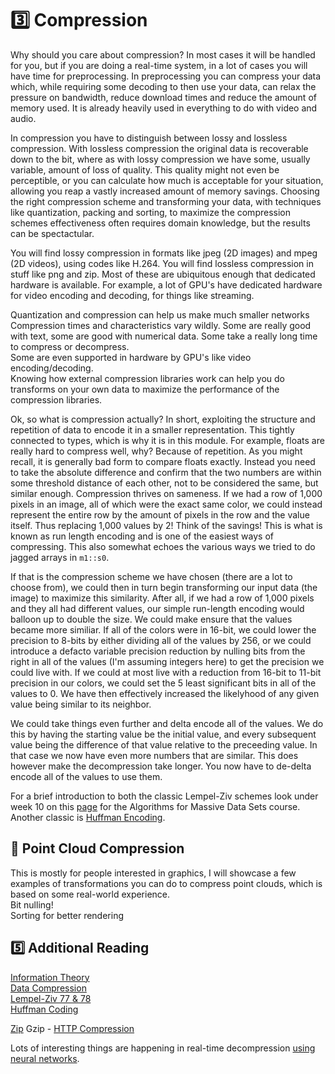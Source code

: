 # 3️⃣ Compression
Why should you care about compression? In most cases it will be handled for you, but if you are doing a real-time
system, in a lot of cases you will have time for preprocessing. In preprocessing you can compress your data which,
while requiring some decoding to then use your data, can relax the pressure on bandwidth, reduce download times
and reduce the amount of memory used. It is already heavily used in everything to do with video and audio.

In compression you have to distinguish between lossy and lossless compression. With lossless compression the
original data is recoverable down to the bit, where as with lossy compression we have some, usually variable,
amount of loss of quality. This quality might not even be perceptible, or you can calculate how much is
acceptable for your situation, allowing you reap a vastly increased amount of memory savings. Choosing the
right compression scheme and transforming your data, with techniques like quantization, packing and sorting, to
maximize the compression schemes effectiveness often requires domain knowledge, but the results can be spectactular.

You will find lossy compression in formats like jpeg (2D images) and mpeg (2D videos), using codes like H.264.
You will find lossless compression in stuff like png and zip. Most of these are ubiquitous enough that dedicated
hardware is available. For example, a lot of GPU's have dedicated hardware for video encoding and decoding, for
things like streaming.

Quantization and compression can help us make much smaller networks  
Compression times and characteristics vary wildly. Some are really good with text, some are good
with numerical data. Some take a really long time to compress or decompress.  
Some are even supported in hardware by GPU's like video encoding/decoding.  
Knowing how external compression libraries work can help you do transforms on your own
data to maximize the performance of the compression libraries.  

Ok, so what is compression actually? In short, exploiting the structure and repetition of data to encode it in a
smaller representation. This tightly connected to types, which is why it is in this module. For example, floats
are really hard to compress well, why? Because of repetition. As you might recall, it is generally bad form to
compare floats exactly. Instead you need to take the absolute difference and confirm that the two numbers are
within some threshold distance of each other, not to be considered the same, but similar enough. Compression
thrives on sameness. If we had a row of 1,000 pixels in an image, all of which were the exact same color, we could
instead represent the entire row by the amount of pixels in the row and the value itself. Thus replacing 1,000
values by 2! Think of the savings! This is what is known as run length encoding and is one of the easiest ways
of compressing. This also somewhat echoes the various ways we tried to do jagged arrays in ```m1::s0```.

If that is the compression scheme we have chosen (there are a lot to choose from), we could then in turn begin
transforming our input data (the image) to maximize this similarity. After all, if we had a row of 1,000 pixels
and they all had different values, our simple run-length encoding would balloon up to double the size. We could
make ensure that the values became more similiar. If all of the colors were in 16-bit, we could lower the precision
to 8-bits by either dividing all of the values by 256, or we could introduce a defacto variable precision reduction
by nulling bits from the right in all of the values (I'm assuming integers here) to get the precision we could live
with. If we could at most live with a reduction from 16-bit to 11-bit precision in our colors, we could set the
5 least significant bits in all of the values to 0. We have then effectively increased the likelyhood of any
given value being similar to its neighbor.

We could take things even further and delta encode all of the values. We do this by having the starting value
be the initial value, and every subsequent value being the difference of that value relative to the preceeding
value. In that case we now have even more numbers that are similar. This does however make the decompression
take longer. You now have to de-delta encode all of the values to use them.

For a brief introduction to both the classic Lempel-Ziv schemes look under
week 10 on this [page](http://www2.compute.dtu.dk/courses/02282/2023/) for the
Algorithms for Massive Data Sets course.
Another classic is
[Huffman Encoding](https://web.stanford.edu/class/archive/cs/cs106b/cs106b.1132/handouts/34-Huffman-Encoding.pdf).

## 🧬 Point Cloud Compression
This is mostly for people interested in graphics, I will showcase a few examples of transformations you can do to
compress point clouds, which is based on some real-world experience.  
Bit nulling!  
Sorting for better rendering  

## 5️⃣ Additional Reading
[Information Theory](https://en.wikipedia.org/wiki/Information_theory)  
[Data Compression](https://en.wikipedia.org/wiki/Data_compression)  
[Lempel-Ziv 77 & 78](https://en.wikipedia.org/wiki/LZ77_and_LZ78)  
[Huffman Coding](https://en.wikipedia.org/wiki/Huffman_coding)  

[Zip](https://en.wikipedia.org/wiki/ZIP_(file_format))  
Gzip - [HTTP Compression](https://en.wikipedia.org/wiki/HTTP_compression)  

Lots of interesting things are happening in real-time decompression
[using neural networks](https://research.nvidia.com/labs/rtr/neural_texture_compression/s).
